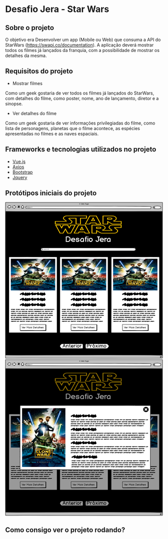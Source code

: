 # Desafio Jera - Star Wars

## Sobre o projeto

O objetivo era Desenvolver um app (Mobile ou Web) que consuma a API do StarWars (https://swapi.co/documentation). A aplicação deverá mostrar todos os filmes já lançados da franquia, com a possibilidade de mostrar os detalhes da mesma.

## Requisitos do projeto

- Mostrar filmes

Como um geek  gostaria de ver todos os filmes já lançados do StarWars, com detalhes do filme, como poster, nome, ano de lançamento, diretor e a sinopse.

- Ver detalhes do filme

Como um geek gostaria de ver informações privilegiadas do filme, como lista de personagens, planetas que o filme acontece, as espécies apresentadas no filmes e as naves espaciais.

## Frameworks e tecnologias utilizados no projeto
- [Vue.js](https://vuejs.org)
- [Axios](https://github.com/axios/axios)
- [Bootstrap](https://getbootstrap.com)
- [Jquery](https://jquery.com)

## Protótipos iniciais do projeto

<img src="https://github.com/michelmotta/Star-Wars-2/blob/master/prototipo/Home.png" width="600" height="500">
<img src="https://github.com/michelmotta/Star-Wars-2/blob/master/prototipo/Mais%20Detalhes%20(Modal).png" width="600" height="500">

## Como consigo ver o projeto rodando?
